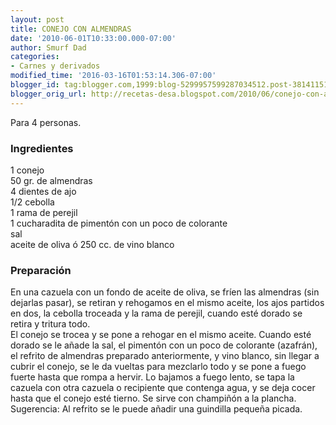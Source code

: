 ```yaml
---
layout: post
title: CONEJO CON ALMENDRAS
date: '2010-06-01T10:33:00.000-07:00'
author: Smurf Dad
categories:
- Carnes y derivados
modified_time: '2016-03-16T01:53:14.306-07:00'
blogger_id: tag:blogger.com,1999:blog-5299957599287034512.post-3814115152395298958
blogger_orig_url: http://recetas-desa.blogspot.com/2010/06/conejo-con-almendras.html
---
```


Para 4 personas.<br /><h3>Ingredientes</h3>1 conejo<br />50 gr. de almendras<br />4 dientes de ajo<br />1/2 cebolla<br />1 rama de perejil<br />1 cucharadita de pimentón con un poco de colorante<br />sal<br />aceite de oliva ó 250 cc. de vino blanco<br /><h3>Preparación</h3>En una cazuela con un fondo de aceite de oliva, se fríen las almendras (sin dejarlas pasar), se retiran y rehogamos en el mismo aceite, los ajos partidos en dos, la cebolla troceada y la rama de perejil, cuando esté dorado se retira y tritura todo.<br />El conejo se trocea y se pone a rehogar en el mismo aceite. Cuando esté dorado se le añade la sal, el pimentón con un poco de colorante (azafrán), el refrito de almendras preparado anteriormente, y vino blanco, sin llegar a cubrir el conejo, se le da vueltas para mezclarlo todo y se pone a fuego fuerte hasta que rompa a hervir. Lo bajamos a fuego lento, se tapa la cazuela con otra cazuela o recipiente que contenga agua, y se deja cocer hasta que el conejo esté tierno. Se sirve con champiñón a la plancha.<br />Sugerencia: Al refrito se le puede añadir una guindilla pequeña picada.